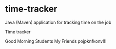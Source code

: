 # time-tracker
Java (Maven) application for tracking time on the job

Time tracker

Good Morning Students My Friends pojpknfkonv!!!
